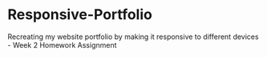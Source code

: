 # Responsive-Portfolio
Recreating my website portfolio by making it responsive to different devices - Week 2 Homework Assignment
